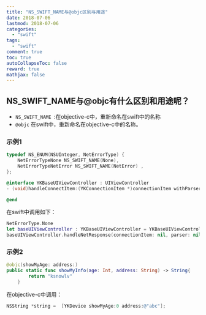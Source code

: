 ```yaml
---
title: "NS_SWIFT_NAME与@objc区别与用途"
date: 2018-07-06
lastmod: 2018-07-06
categories:
  - "swift"
tags:
  - "swift"
comment: true
toc: true
autoCollapseToc: false
reward: true
mathjax: false
---
```


## NS_SWIFT_NAME与@objc有什么区别和用途呢？

* `NS_SWIFT_NAME `:在objective-c中，重新命名在swift中的名称
* `@objc` 在swift中，重新命名在objective-c中的名称。



### 示例1

```objective-c
typedef NS_ENUM(NSUInteger, NetErrorType) {
    NetErrorTypeNone NS_SWIFT_NAME(None),
    NetErrorTypeNetError NS_SWIFT_NAME(NetError) ,
};

@interface YKBaseUIViewController : UIViewController 
- (void)handleConnectItem:(YKConnectionItem *)connectionItem withParser:(YKJsonParser *)parser NS_SWIFT_NAME(handleNetResponse(connectionItem:parser:));

@end

```

在swift中调用如下：

```swift
NetErrorType.None
let baseUIViewController : YKBaseUIViewController = YKBaseUIViewController()
baseUIViewController.handleNetResponse(connectionItem: nil, parser: nil)
```


### 示例2

```swift
@objc(showMyAge: address:)
public static func showMyInfo(age: Int, address: String) -> String{
        return "ksnowlv"
    }
```

在objective-c中调用：

```objective-c
NSString *string =  [YKDevice showMyAge:0 address:@"abc"];
```
